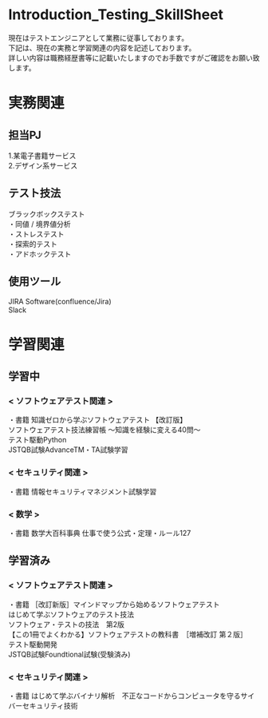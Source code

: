 # Introduction_Testing_SkillSheet
現在はテストエンジニアとして業務に従事しております。<br>
下記は、現在の実務と学習関連の内容を記述しております。<br>
詳しい内容は職務経歴書等に記載いたしますのでお手数ですがご確認をお願い致します。<br>


# 実務関連
## 担当PJ
1.某電子書籍サービス<br>
2.デザイン系サービス<br>

## テスト技法
ブラックボックステスト<br>
・同値 / 境界値分析<br>
・ストレステスト<br>
・探索的テスト<br>
・アドホックテスト<br>

## 使用ツール
JIRA Software(confluence/Jira)<br>
Slack<br>


# 学習関連
## 学習中
### < ソフトウェアテスト関連 >
・書籍
知識ゼロから学ぶソフトウェアテスト 【改訂版】<br>
ソフトウェアテスト技法練習帳 ～知識を経験に変える40問～<br>
テスト駆動Python<br>
JSTQB試験AdvanceTM・TA試験学習<br>

### < セキュリティ関連 >
・書籍
情報セキュリティマネジメント試験学習<br>

### < 数学 >
・書籍
数学大百科事典 仕事で使う公式・定理・ルール127<br>

## 学習済み
### < ソフトウェアテスト関連 >
・書籍
［改訂新版］マインドマップから始めるソフトウェアテスト<br>
はじめて学ぶソフトウェアのテスト技法<br>
ソフトウェア・テストの技法　第2版<br>
【この1冊でよくわかる】ソフトウェアテストの教科書　［増補改訂 第２版］<br>
テスト駆動開発<br>
JSTQB試験Foundtional試験(受験済み)<br>

### < セキュリティ関連 >
・書籍
はじめて学ぶバイナリ解析　不正なコードからコンピュータを守るサイバーセキュリティ技術<br>
